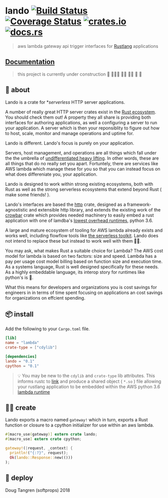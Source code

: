 # lando [![Build Status](https://travis-ci.org/softprops/lando.svg?branch=master)](https://travis-ci.org/softprops/lando) [![Coverage Status](https://coveralls.io/repos/github/softprops/lando/badge.svg)](https://coveralls.io/github/softprops/lando) [![crates.io](https://img.shields.io/crates/v/lando.svg)](https://crates.io/crates/lando) [![docs.rs](https://docs.rs/lando/badge.svg)](https://docs.rs/lando)

> aws lambda gateway api trigger interfaces for [Rustlang](https://www.rust-lang.org) applications

## [Documentation](https://softprops.github.io/lando)


> this project is currently under construction 🚧 👷🏿‍♀️ 👷🏽 👷‍♀️ 👷 🚧

## 🤔 about

Lando is a crate for **serverless* HTTP server applications.

A number of really great HTTP server crates exist in the [Rust ecosystem](https://crates.io/categories/web-programming::http-server).
You should check them out!
A property they all share is providing both interfaces for authoring applications,
as well a configuring a server to run your application.
A server which is then your reponsiblity to figure out how to host, scale,
monitor and manage operations and uptime for.

Lando is different. Lando's focus is purely on your application.

Servers, host management, and operations are all things which fall under the
the umbrella of
[undifferentiated heavy lifting](https://www.cio.co.nz/article/466635/amazon_cto_stop_spending_money_undifferentiated_heavy_lifting_/).
In other words, these are all things that do no really set you apart. Fortuntely,
there are services like AWS lambda which manage these for you so that you can instead
focus on what does differeniate you, your application.

Lando is designed to work within strong existing ecosystems, both with Rust as well as
the strong serverless ecosystems that extend beyond Rust ( make some friends! ).

Lando's interfaces are based the [http](https://crates.io/crates/http) crate, designed as a framework-agnostistic and extensible http library, and extends
the existing work of the [crowbar](https://crates.io/crates/crowbar) crate which
provides needed machinery to easily embed a rust application with one of lamdba's
[lowest overhead runtimes](https://theburningmonk.com/2017/06/aws-lambda-compare-coldstart-time-with-different-languages-memory-and-code-sizes/),
python 3.6.

A large and mature ecosystem of tooling for AWS lambda already exists and works well,
including flowflow tools like [the serverless toolkit](https://serverless.com/framework/).
Lando does not intend to replace these but instead to work well with them 👫🏾.

You may ask, what makes Rust a suitable choice for Lambda?
The AWS cost model for lambda is based on two factors: size and speed.
Lambda has a pay per usage cost model billing based on function size and execution time.
As a systems language, Rust is well designed specifically for these needs. As a highly embeddable
language, its interop story for runtimes like python's is 💖.

What this means for developers and organizations you is cost savings for engineers in
in terms of time spent focusing on applications an cost savings for organizations
on effcient spending.

## 📦  install

Add the following to your `Cargo.toml` file.

```toml
[lib]
name = "lambda"
crate-type = ["cdylib"]

[dependencies]
lando = "0.1"
cpython = "0.1"
```

> 💡 You may be new to the `cdylib` and `crate-type` lib attributes. This informs rustc to [link](https://doc.rust-lang.org/reference/linkage.html) and produce a shared object ( `*.so` ) file allowing your rustlang application to be embedded within the AWS python 3.6 [lambda runtime](https://docs.aws.amazon.com/lambda/latest/dg/current-supported-versions.html)

## 👩‍🏭 create

Lando exports a macro named `gateway!` which in turn, exports a Rust function or
closure to a cpython initializer for use within an aws lambda.

```rust
#[macro_use(gateway)] extern crate lando;
#[macro_use] extern crate cpython;

gateway!(|request, _context| {
  println!("{:?}", request);
  Ok(lando::Response::new(()))
);
```

## 🚀 deploy


Doug Tangren (softprops) 2018
